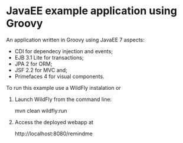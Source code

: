 JavaEE example application using Groovy
=======================================

An application written in Groovy using JavaEE 7 aspects:

- CDI for dependecy injection and events;
- EJB 3.1 Lite for transactions;
- JPA 2 for ORM;
- JSF 2.2 for MVC and;
- Primefaces 4 for visual components.

To run this example use a WildFly instalation or

1. Launch WildFly from the command line:

	mvn clean wildfly:run

2. Access the deployed webapp at 

	http://localhost:8080/remindme
